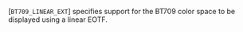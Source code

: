 [`BT709_LINEAR_EXT`] specifies support for the BT709
color space to be displayed using a linear EOTF.